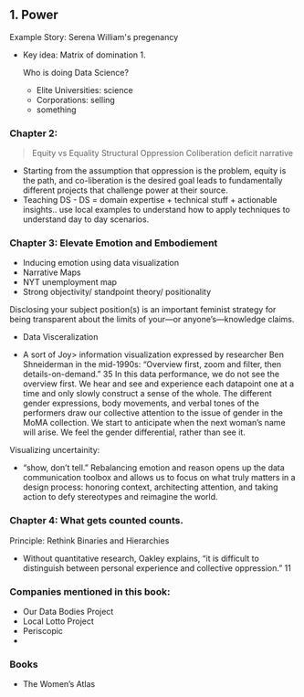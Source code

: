 ## 1. Power
Example Story: Serena William's pregenancy
- Key idea: Matrix of domination
  1. 
  
  Who is doing Data Science? 
    - Elite Universities: science
    - Corporations: selling
    - something

### Chapter 2:

> Equity vs Equality
> Structural Oppression
> Coliberation
> deficit narrative

- Starting from the assumption that oppression is the problem, equity is the path, and co-liberation is the desired goal leads to fundamentally different projects that challenge power at their source. 
- Teaching DS - DS = domain expertise + technical stuff + actionable insights.. use local examples to understand how to apply techniques to understand day to day scenarios.



### Chapter 3: Elevate Emotion and Embodiement
- Inducing emotion using data visualization
- Narrative Maps
- NYT unemployment map
- Strong objectivity/ standpoint theory/ positionality

Disclosing your subject position(s) is an important feminist strategy for being transparent about the limits of your—or anyone’s—knowledge claims. 
 - Data Visceralization
 
 - A sort of Joy> 
information visualization expressed by researcher Ben Shneiderman in the mid-1990s: “Overview first, zoom and filter, then details-on-demand.” 35 In this data performance, we do not see the overview first. We hear and see and experience each datapoint one at a time and only slowly construct a sense of the whole. The different gender expressions, body movements, and verbal tones of the performers draw our collective attention to the issue of gender in the MoMA collection. We start to anticipate when the next woman’s name will arise. We feel the gender differential, rather than see it. 

Visualizing uncertainity:
- “show, don’t tell.” 
 Rebalancing emotion and reason opens up the data communication toolbox and allows us to focus on what truly matters in a design process: honoring context, architecting attention, and taking action to defy stereotypes and reimagine the world. 

### Chapter 4: What gets counted counts. 
Principle: Rethink Binaries and Hierarchies
- Without quantitative research, Oakley explains, “it is difficult to distinguish between personal experience and collective oppression.” 11 



### Companies mentioned in this book:
- Our Data Bodies Project
- Local Lotto Project
- Periscopic
- 

### Books
- The Women’s Atlas 

